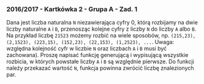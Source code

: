 ### 2016/2017 - Kartkówka 2 - Grupa A - Zad. 1

Dana jest liczba naturalna `N` niezawierająca cyfry 0, którą rozbijamy na dwie liczby naturalne `A` i `B`, przenosząc kolejne cyfry z
liczby `N` do liczby `A` albo `B`. Na przykład liczbę `21523` możemy rozbić na wiele sposobów, np. `(215,23), (2,1523), (223,15), (152,23), (22,153), (1,2523), ...`.
Uwaga: względna kolejność cyfr w liczbie `N` oraz liczbach `A` i `B` musi być zachowana). Proszę napisać funkcję
generującą i wypisującą wszystkie rozbicia, w których powstałe liczby `A` i `B` są względnie pierwsze. Do funkcji należy przekazać
wartość `N`, funkcja powinna zwrócić liczbę znalezionych par.

